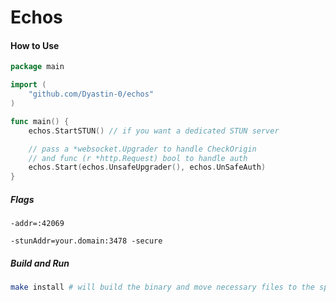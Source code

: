 # Echos

#### How to Use

```go
package main

import (
	"github.com/Dyastin-0/echos"
)

func main() {
	echos.StartSTUN() // if you want a dedicated STUN server

	// pass a *websocket.Upgrader to handle CheckOrigin
	// and func (r *http.Request) bool to handle auth 
	echos.Start(echos.UnsafeUpgrader(), echos.UnSafeAuth)
}
```

##### Flags

```
-addr=:42069
```

```
-stunAddr=your.domain:3478 -secure
```

##### Build and Run

```bash
make install # will build the binary and move necessary files to the specified path
```
